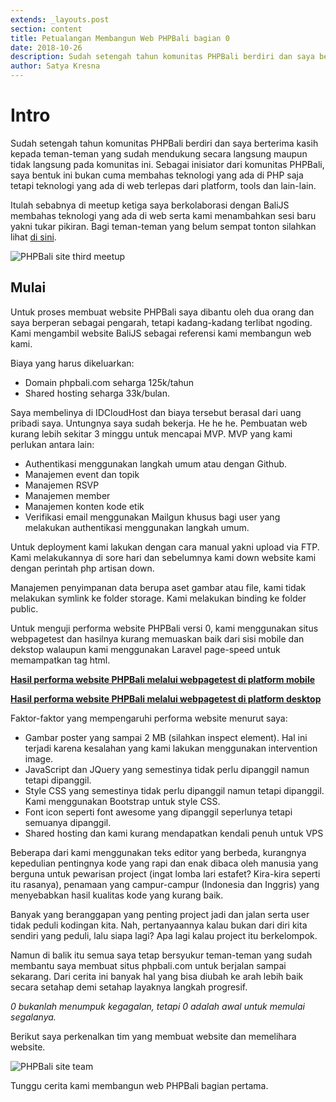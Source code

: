 ```yaml
---
extends: _layouts.post
section: content
title: Petualangan Membangun Web PHPBali bagian 0
date: 2018-10-26
description: Sudah setengah tahun komunitas PHPBali berdiri dan saya berterima kasih kepada teman-teman yang sudah mendukung secara langsung maupun tidak langsung pada komunitas ini.
author: Satya Kresna
---
```


# Intro
Sudah setengah tahun komunitas PHPBali berdiri dan saya berterima kasih kepada teman-teman yang sudah mendukung secara langsung maupun tidak langsung pada komunitas ini. Sebagai inisiator dari komunitas PHPBali, saya bentuk ini bukan cuma membahas teknologi yang ada di PHP saja tetapi teknologi yang ada di web terlepas dari platform, tools dan lain-lain.

Itulah sebabnya di meetup ketiga saya berkolaborasi dengan BaliJS membahas teknologi yang ada di web serta kami menambahkan sesi baru yakni tukar pikiran. Bagi teman-teman yang belum sempat tonton silahkan lihat [di sini](https://www.facebook.com/pg/balihypertext/videos/).

<img src="/assets/images/phpbali-site-third-meetup.png" alt="PHPBali site third meetup">

## Mulai

Untuk proses membuat website PHPBali saya dibantu oleh dua orang dan saya berperan sebagai pengarah, tetapi kadang-kadang terlibat ngoding. Kami mengambil website BaliJS sebagai referensi kami membangun web kami.

Biaya yang harus dikeluarkan: 
- Domain phpbali.com seharga 125k/tahun
- Shared hosting seharga 33k/bulan.

Saya membelinya di IDCloudHost dan biaya tersebut berasal dari uang pribadi saya. Untungnya saya sudah bekerja. He he he. Pembuatan web kurang lebih sekitar 3 minggu untuk mencapai MVP. MVP yang kami perlukan antara lain:

- Authentikasi menggunakan langkah umum atau dengan Github.
- Manajemen event dan topik
- Manajemen RSVP
- Manajemen member
- Manajemen konten kode etik
- Verifikasi email menggunakan Mailgun khusus bagi user yang melakukan authentikasi menggunakan langkah umum.

Untuk deployment kami lakukan dengan cara manual yakni upload via FTP. Kami melakukannya di sore hari dan sebelumnya kami down website kami dengan perintah php artisan down.

Manajemen penyimpanan data berupa aset gambar atau file, kami tidak melakukan symlink ke folder storage. Kami melakukan binding ke folder public.

Untuk menguji performa website PHPBali versi 0, kami menggunakan situs webpagetest dan hasilnya kurang memuaskan baik dari sisi mobile dan dekstop walaupun kami menggunakan Laravel page-speed untuk memampatkan tag html.

**[Hasil performa website PHPBali melalui webpagetest di platform mobile](https://www.webpagetest.org/result/181026_0A_ba35012371707c5541c2e78bd3586971/?source=post_page-----ca8a23a1f540----------------------)**

**[Hasil performa website PHPBali melalui webpagetest di platform desktop](https://www.webpagetest.org/result/181026_FN_a6afb68155142332335c7696761eec34/?source=post_page-----ca8a23a1f540----------------------)**

Faktor-faktor yang mempengaruhi performa website menurut saya:
- Gambar poster yang sampai 2 MB (silahkan inspect element). Hal ini terjadi karena kesalahan yang kami lakukan menggunakan intervention image.
- JavaScript dan JQuery yang semestinya tidak perlu dipanggil namun tetapi dipanggil.
- Style CSS yang semestinya tidak perlu dipanggil namun tetapi dipanggil. Kami menggunakan Bootstrap untuk style CSS.
- Font icon seperti font awesome yang dipanggil seperlunya tetapi semuanya dipanggil.
- Shared hosting dan kami kurang mendapatkan kendali penuh untuk VPS

Beberapa dari kami menggunakan teks editor yang berbeda, kurangnya kepedulian pentingnya kode yang rapi dan enak dibaca oleh manusia yang berguna untuk pewarisan project (ingat lomba lari estafet? Kira-kira seperti itu rasanya), penamaan yang campur-campur (Indonesia dan Inggris) yang menyebabkan hasil kualitas kode yang kurang baik.

Banyak yang beranggapan yang penting project jadi dan jalan serta user tidak peduli kodingan kita. Nah, pertanyaannya kalau bukan dari diri kita sendiri yang peduli, lalu siapa lagi? Apa lagi kalau project itu berkelompok.

Namun di balik itu semua saya tetap bersyukur teman-teman yang sudah membantu saya membuat situs phpbali.com untuk berjalan sampai sekarang. Dari cerita ini banyak hal yang bisa diubah ke arah lebih baik secara setahap demi setahap layaknya langkah progresif.

*0 bukanlah menumpuk kegagalan, tetapi 0 adalah awal untuk memulai segalanya.*

Berikut saya perkenalkan tim yang membuat website dan memelihara website.

<img src="/assets/images/phpbali-site-team.png" alt="PHPBali site team">

Tunggu cerita kami membangun web PHPBali bagian pertama.